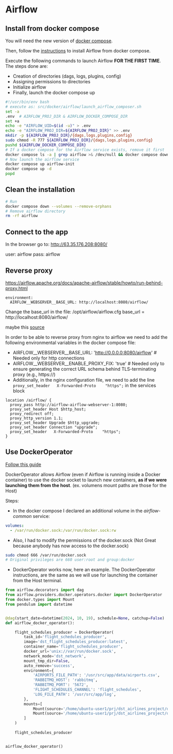 # Airflow

## Install from docker compose

You will need the new version of [docker compose](https://docs.docker.com/compose/install/linux/#install-the-plugin-manually).

Then, follow the [instructions](https://airflow.apache.org/docs/apache-airflow/stable/howto/docker-compose/index.html) to install Airflow from docker compose.

Execute the following commands to launch Airflow **FOR THE FIRST TIME**. The steps done are:

- Creation of directories (dags, logs, plugins, config)
- Assigning permissions to directories
- Initialize airflow
- Finally, launch the docker compose up

```bash
#!/usr/bin/env bash
# execute as: src/docker/airflow/launch_airflow_composer.sh
set -a
.env  # AIRFLOW_PROJ_DIR & AIRFLOW_DOCKER_COMPOSE_DIR
set +a
echo -e "AIRFLOW_UID=$(id -u)" > .env
echo -e "AIRFLOW_PROJ_DIR=${AIRFLOW_PROJ_DIR}" >> .env
mkdir -p ${AIRFLOW_PROJ_DIR}/{dags,logs,plugins,config}
sudo chmod -R 777 ${AIRFLOW_PROJ_DIR}/{dags,logs,plugins,config}
pushd ${AIRFLOW_DOCKER_COMPOSE_DIR}
# If a docker compose for the Airflow service exists, remove it first
docker compose ls -a | grep airflow >& /dev/null && docker compose down
# Now launch the airflow service
docker compose up airflow-init
docker compose up -d
popd
```

## Clean the installation

```bash
# Run 
docker compose down --volumes --remove-orphans
# Remove airflow directory
rm -rf airflow
```

## Connect to the app

In the browser go to: http://63.35.176.208:8080/

user: airflow
pass: airflow

## Reverse proxy
https://airflow.apache.org/docs/apache-airflow/stable/howto/run-behind-proxy.html

    environment:
      AIRFLOW__WEBSERVER__BASE_URL: http://localhost:8080/airflow/

Change the base_url in the file: /opt/airflow/airflow.cfg
base_url = http://localhost:8080/airflow/

maybe this [source](https://www.restack.io/docs/airflow-faq-howto-run-behind-proxy-01)

In order to be able to reverse proxy from nginx to airflow we need to add the following environmental variables in the docker compose file:
  - AIRFLOW__WEBSERVER__BASE_URL: 'http://0.0.0.0:8080/airflow'  # Needed only for http connections
  - AIRFLOW__WEBSERVER__ENABLE_PROXY_FIX: 'true'  # Needed only to ensure generating the correct URL schema behind TLS-terminating proxy (e.g., https://)
  - Additionally, in the nginx configuration file, we need to add the line `proxy_set_header   X-Forwarded-Proto    "https";` in the services block

  ```nginx
  location /airflow/ {
    proxy_pass http://airflow-airflow-webserver-1:8080;
    proxy_set_header Host $http_host;
    proxy_redirect off;
    proxy_http_version 1.1;
    proxy_set_header Upgrade $http_upgrade;
    proxy_set_header Connection "upgrade";   
    proxy_set_header   X-Forwarded-Proto    "https";
  }
  ```
  
## Use DockerOperator

[Follow this guide](https://medium.com/apache-airflow/utilizing-dockeroperator-in-airflow-to-run-containerized-applications-in-data-engineer-projects-f596df26ea83)

DockerOperator allows Airflow (even if Airflow is running inside a Docker container) to use the docker socket to launch new containers, **as if we were launching them from the host**. (ex. volumens mount paths are those for the Host)

Steps:

- In the docker compose I declared an additional volume in the *airflow-common* service:
```yaml
volumes:
  - /var/run/docker.sock:/var/run/docker.sock:rw
```
- Also, I had to modify the permissions of the docker.sock (Not Great because anybody has now access to the docker.sock)
```bash
sudo chmod 666 /var/run/docker.sock
# Original privileges are 660 user:root and group:docker
```
- DockerOperator works now, here an example. The DockerOperator instructions, are the same as we will use for launching the container from the Host terminal.

```python
from airflow.decorators import dag
from airflow.providers.docker.operators.docker import DockerOperator
from docker.types import Mount
from pendulum import datetime


@dag(start_date=datetime(2024, 10, 19), schedule=None, catchup=False)
def airflow_docker_operator():

    flight_schedules_producer = DockerOperator(
        task_id='flight_schedules_producer',
        image='dst_flight_schedules_producer:latest',
        container_name='flight_schedules_producer',
        docker_url='unix://var/run/docker.sock',
        network_mode='dst_network',
        mount_tmp_dir=False,
        auto_remove='success',
        environment={
            'AIRPORTS_FILE_PATH': '/usr/src/app/data/airports.csv',
            'RABBITMQ_HOST': 'rabbitmq',
            'RABBITMQ_PORT': '5672',
            'FLIGHT_SCHEDULES_CHANNEL': 'flight_schedules',
            'LOG_FILE_PATH': '/usr/src/app/log',
        },
        mounts=[
            Mount(source='/home/ubuntu-user1/prj/dst_airlines_project/dst_airlines_de/data/airports/airports.csv', target='/usr/src/app/data/airports.csv', type="bind"),
            Mount(source='/home/ubuntu-user1/prj/dst_airlines_project/dst_airlines_de/var/flight_schedules/log/producer', target='/usr/src/app/log', type="bind"),
        ]        
    )
      
    flight_schedules_producer


airflow_docker_operator()
```
